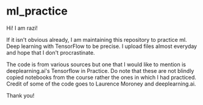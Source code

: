 # ml_practice

Hi! I am razi!


If it isn't obvious already, I am maintaining this repository to practice ml. Deep learning with TensorFlow to be precise.
I upload files almost everyday and hope that I don't procrastinate.


The code is from various sources but one that I would like to mention is deeplearning.ai's Tensorflow in Practice.
Do note that these are not blindly copied notebooks from the course rather the ones in which I had practiced.
Credit of some of the code goes to Laurence Moroney and deeplearning.ai.

Thank you!
